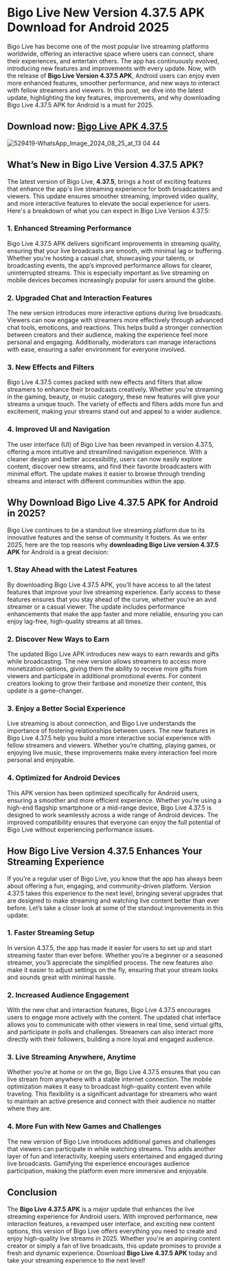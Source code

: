 # Bigo Live New Version 4.37.5 APK Download for Android 2025

Bigo Live has become one of the most popular live streaming platforms worldwide, offering an interactive space where users can connect, share their experiences, and entertain others. The app has continuously evolved, introducing new features and improvements with every update. Now, with the release of **Bigo Live Version 4.37.5 APK**, Android users can enjoy even more enhanced features, smoother performance, and new ways to interact with fellow streamers and viewers. In this post, we dive into the latest update, highlighting the key features, improvements, and why downloading Bigo Live 4.37.5 APK for Android is a must for 2025.

## Download now: [Bigo Live APK 4.37.5](https://spoo.me/ZvaWjS)

![529419-WhatsApp_Image_2024_08_25_at_13 04 44](https://github.com/user-attachments/assets/69e85bd5-f11f-441d-87c7-6f97dd807772)

## What’s New in Bigo Live Version 4.37.5 APK?

The latest version of Bigo Live, **4.37.5**, brings a host of exciting features that enhance the app's live streaming experience for both broadcasters and viewers. This update ensures smoother streaming, improved video quality, and more interactive features to elevate the social experience for users. Here's a breakdown of what you can expect in Bigo Live Version 4.37.5:

### 1. **Enhanced Streaming Performance**
Bigo Live 4.37.5 APK delivers significant improvements in streaming quality, ensuring that your live broadcasts are smooth, with minimal lag or buffering. Whether you're hosting a casual chat, showcasing your talents, or broadcasting events, the app’s improved performance allows for clearer, uninterrupted streams. This is especially important as live streaming on mobile devices becomes increasingly popular for users around the globe.

### 2. **Upgraded Chat and Interaction Features**
The new version introduces more interactive options during live broadcasts. Viewers can now engage with streamers more effectively through advanced chat tools, emoticons, and reactions. This helps build a stronger connection between creators and their audience, making the experience feel more personal and engaging. Additionally, moderators can manage interactions with ease, ensuring a safer environment for everyone involved.

### 3. **New Effects and Filters**
Bigo Live 4.37.5 comes packed with new effects and filters that allow streamers to enhance their broadcasts creatively. Whether you're streaming in the gaming, beauty, or music category, these new features will give your streams a unique touch. The variety of effects and filters adds more fun and excitement, making your streams stand out and appeal to a wider audience.

### 4. **Improved UI and Navigation**
The user interface (UI) of Bigo Live has been revamped in version 4.37.5, offering a more intuitive and streamlined navigation experience. With a cleaner design and better accessibility, users can now easily explore content, discover new streams, and find their favorite broadcasters with minimal effort. The update makes it easier to browse through trending streams and interact with different communities within the app.

## Why Download Bigo Live 4.37.5 APK for Android in 2025?

Bigo Live continues to be a standout live streaming platform due to its innovative features and the sense of community it fosters. As we enter 2025, here are the top reasons why **downloading Bigo Live version 4.37.5 APK** for Android is a great decision:

### 1. **Stay Ahead with the Latest Features**
By downloading Bigo Live 4.37.5 APK, you’ll have access to all the latest features that improve your live streaming experience. Early access to these features ensures that you stay ahead of the curve, whether you’re an avid streamer or a casual viewer. The update includes performance enhancements that make the app faster and more reliable, ensuring you can enjoy lag-free, high-quality streams at all times.

### 2. **Discover New Ways to Earn**
The updated Bigo Live APK introduces new ways to earn rewards and gifts while broadcasting. The new version allows streamers to access more monetization options, giving them the ability to receive more gifts from viewers and participate in additional promotional events. For content creators looking to grow their fanbase and monetize their content, this update is a game-changer.

### 3. **Enjoy a Better Social Experience**
Live streaming is about connection, and Bigo Live understands the importance of fostering relationships between users. The new features in Bigo Live 4.37.5 help you build a more interactive social experience with fellow streamers and viewers. Whether you’re chatting, playing games, or enjoying live music, these improvements make every interaction feel more personal and enjoyable.

### 4. **Optimized for Android Devices**
This APK version has been optimized specifically for Android users, ensuring a smoother and more efficient experience. Whether you’re using a high-end flagship smartphone or a mid-range device, Bigo Live 4.37.5 is designed to work seamlessly across a wide range of Android devices. The improved compatibility ensures that everyone can enjoy the full potential of Bigo Live without experiencing performance issues.

## How Bigo Live Version 4.37.5 Enhances Your Streaming Experience

If you're a regular user of Bigo Live, you know that the app has always been about offering a fun, engaging, and community-driven platform. Version 4.37.5 takes this experience to the next level, bringing several upgrades that are designed to make streaming and watching live content better than ever before. Let’s take a closer look at some of the standout improvements in this update:

### 1. **Faster Streaming Setup**
In version 4.37.5, the app has made it easier for users to set up and start streaming faster than ever before. Whether you’re a beginner or a seasoned streamer, you’ll appreciate the simplified process. The new features also make it easier to adjust settings on the fly, ensuring that your stream looks and sounds great with minimal hassle.

### 2. **Increased Audience Engagement**
With the new chat and interaction features, Bigo Live 4.37.5 encourages users to engage more actively with the content. The updated chat interface allows you to communicate with other viewers in real time, send virtual gifts, and participate in polls and challenges. Streamers can also interact more directly with their followers, building a more loyal and engaged audience.

### 3. **Live Streaming Anywhere, Anytime**
Whether you’re at home or on the go, Bigo Live 4.37.5 ensures that you can live stream from anywhere with a stable internet connection. The mobile optimization makes it easy to broadcast high-quality content even while traveling. This flexibility is a significant advantage for streamers who want to maintain an active presence and connect with their audience no matter where they are.

### 4. **More Fun with New Games and Challenges**
The new version of Bigo Live introduces additional games and challenges that viewers can participate in while watching streams. This adds another layer of fun and interactivity, keeping users entertained and engaged during live broadcasts. Gamifying the experience encourages audience participation, making the platform even more immersive and enjoyable.

## Conclusion

The **Bigo Live 4.37.5 APK** is a major update that enhances the live streaming experience for Android users. With improved performance, new interaction features, a revamped user interface, and exciting new content options, this version of Bigo Live offers everything you need to create and enjoy high-quality live streams in 2025. Whether you're an aspiring content creator or simply a fan of live broadcasts, this update promises to provide a fresh and dynamic experience. Download **Bigo Live 4.37.5 APK** today and take your streaming experience to the next level!

